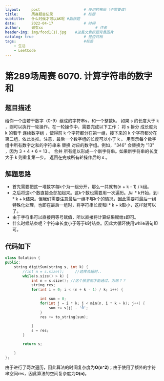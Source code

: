 ```yaml
---
layout:     post   				    # 使用的布局（不需要改）
title:      周赛题目记录				# 标题 
subtitle:   什么时候才可以AK呢 #副标题
date:       2022-04-17 				# 时间
author:     谢玄xx 						# 作者
header-img: img/food1(1).jpg 	#这篇文章标题背景图片
catalog: true 						# 是否归档
tags:								#标签
    - 生活
    - LeetCode
---
```


# 第289场周赛 6070. 计算字符串的数字和

## 题目描述

给你一个由若干数字（0-9）组成的字符串s，和一个整数k。
如果 s 的长度大于 k ，则可以执行一轮操作。在一轮操作中，需要完成以下工作：
将 s 拆分 成长度为 k 的若干 连续数字组 ，使得前 k 个字符都分在第一组，接下来的 k 个字符都分在第二组，依此类推。注意，最后一个数字组的长度可以小于 k 。
用表示每个数字组中所有数字之和的字符串来 替换 对应的数字组。例如，"346" 会替换为 "13" ，因为 3 + 4 + 6 = 13 。
合并 所有组以形成一个新字符串。如果新字符串的长度大于 k 则重复第一步。
返回在完成所有轮操作后的 s 。

## 解题思路

* 首先需要把这一堆数字每k个为一组分开，那么一共就有(n + k - 1) / k组。
* 之后将这k个数直接全部加起来。这k个数也需要用一次遍历。从i * k开始，到i * k + k结束。但我们需要注意最后一组不够k个的情况，因此需要将最后一组特殊化处理，也即在最后一组时，将字符串长度和i * k + k取小，这样就可以了。
* 由于字符串可以直接用等号赋值，所以直接将计算结果赋给s即可。
* 什么时候结束呢？字符串长度小于等于k时结束。因此大循环使用while语句即可。


## 代码如下

```CPP
class Solution {
public:
    string digitSum(string s, int k) {
        //int n = s.size();     //这样会超时.. 
        while(s.size() > k) {
            int n = s.size(); //这个放里面才能通过，为啥？？
            string res;
            for(int i = 0; i < (n + k - 1) / k; i++) {
                
                int sum = 0;
                for(int j = i * k; j < min(n, i * k + k); j++) {
                    sum += s[j] - '0';
                }
                res += to_string(sum);
                
            }
            s = res;
        }

        return s;
        
    }
};

```
由于进行了两次遍历，因此算法的时间复杂度为**O(n^2)**；由于使用了额外的字符串空间res，因此算法的空间复杂度为**O(n)**。

#
